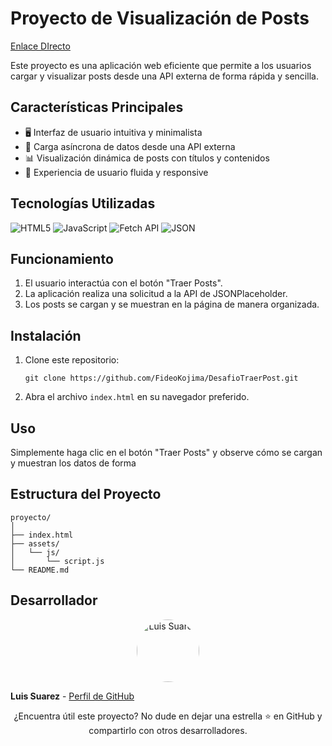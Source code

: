 # Proyecto de Visualización de Posts
[Enlace DIrecto](https://desafio-traer-post.vercel.app/)

Este proyecto es una aplicación web eficiente que permite a los usuarios cargar y visualizar posts desde una API externa de forma rápida y sencilla.

## Características Principales

- 🖥️ Interfaz de usuario intuitiva y minimalista
- 🚀 Carga asíncrona de datos desde una API externa
- 📊 Visualización dinámica de posts con títulos y contenidos
- 📱 Experiencia de usuario fluida y responsive

## Tecnologías Utilizadas

![HTML5](https://img.shields.io/badge/html5-%23E34F26.svg?style=for-the-badge&logo=html5&logoColor=white)
![JavaScript](https://img.shields.io/badge/javascript-%23323330.svg?style=for-the-badge&logo=javascript&logoColor=%23F7DF1E)
![Fetch API](https://img.shields.io/badge/Fetch%20API-000000?style=for-the-badge&logo=javascript&logoColor=white)
![JSON](https://img.shields.io/badge/JSON-000000?style=for-the-badge&logo=json&logoColor=white)

## Funcionamiento

1. El usuario interactúa con el botón "Traer Posts".
2. La aplicación realiza una solicitud a la API de JSONPlaceholder.
3. Los posts se cargan y se muestran en la página de manera organizada.


## Instalación

1. Clone este repositorio:
   ```
   git clone https://github.com/FideoKojima/DesafioTraerPost.git
   ```
2. Abra el archivo `index.html` en su navegador preferido.

## Uso

Simplemente haga clic en el botón "Traer Posts" y observe cómo se cargan y muestran los datos de forma 

## Estructura del Proyecto

```
proyecto/
│
├── index.html
├── assets/
│   └── js/
│       └── script.js
└── README.md
```

## Desarrollador

<p align="center">
  <img src="https://via.placeholder.com/100x100.png?text=LS" alt="Luis Suarez" width="100" height="100" style="border-radius: 50%;">
</p>

**Luis Suarez** - [Perfil de GitHub](https://github.com/FideoKojima)


<p align="center">
  ¿Encuentra útil este proyecto? No dude en dejar una estrella ⭐ en GitHub y compartirlo con otros desarrolladores.
</p>